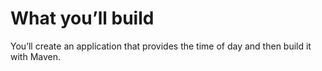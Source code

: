 # What you’ll build

You’ll create an application that provides the time of day and then build it with Maven.
